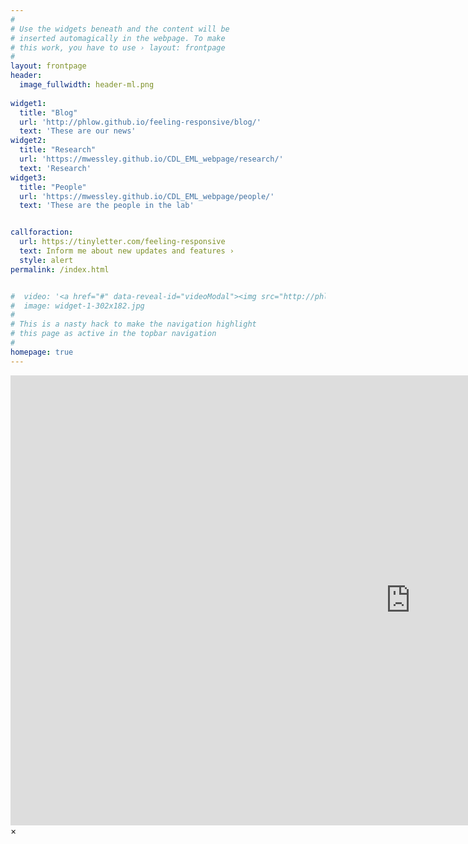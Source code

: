 ```yaml
---
#
# Use the widgets beneath and the content will be
# inserted automagically in the webpage. To make
# this work, you have to use › layout: frontpage
#
layout: frontpage
header:
  image_fullwidth: header-ml.png
  
widget1:
  title: "Blog"
  url: 'http://phlow.github.io/feeling-responsive/blog/'
  text: 'These are our news'
widget2:
  title: "Research"
  url: 'https://mwessley.github.io/CDL_EML_webpage/research/'
  text: 'Research'
widget3:
  title: "People"
  url: 'https://mwessley.github.io/CDL_EML_webpage/people/'
  text: 'These are the people in the lab'


callforaction:
  url: https://tinyletter.com/feeling-responsive
  text: Inform me about new updates and features ›
  style: alert
permalink: /index.html


#  video: '<a href="#" data-reveal-id="videoModal"><img src="http://phlow.github.io/feeling-responsive/images/start-video-feeling-responsive-302x182.jpg" width="302" height="182" alt=""/></a>'
#  image: widget-1-302x182.jpg
#
# This is a nasty hack to make the navigation highlight
# this page as active in the topbar navigation
#
homepage: true
---
```


<div id="videoModal" class="reveal-modal large" data-reveal="">
  <div class="flex-video widescreen vimeo" style="display: block;">
    <iframe width="1280" height="720" src="https://www.youtube.com/embed/3b5zCFSmVvU" frameborder="0" allowfullscreen></iframe>
  </div>
  <a class="close-reveal-modal">&#215;</a>
</div>
